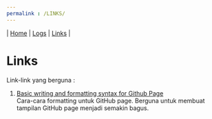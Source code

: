 ```yaml
---
permalink : /LINKS/
---
```

| [Home](index.md) | [Logs](TXT/mylog.txt) | [Links](.) |

# Links
Link-link yang berguna :

1. [Basic writing and formatting syntax for Github Page](https://docs.github.com/en/github/writing-on-github/getting-started-with-writing-and-formatting-on-github/basic-writing-and-formatting-syntax)<br>
  Cara-cara formatting untuk GitHub page. Berguna untuk membuat tampilan GitHub page menjadi semakin bagus.
